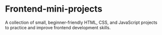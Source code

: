 # Frontend-mini-projects
A collection of small, beginner-friendly HTML, CSS, and JavaScript projects to practice and improve frontend development skills.
